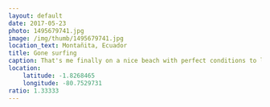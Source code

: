 ```yaml
---
layout: default
date: 2017-05-23
photo: 1495679741.jpg
image: /img/thumb/1495679741.jpg
location_text: Montañita, Ecuador
title: Gone surfing
caption: That's me finally on a nice beach with perfect conditions to learn and practice how to surf. I can't wait to get better!!
location:
    latitude: -1.8268465
    longitude: -80.7529731
ratio: 1.33333
---
```

